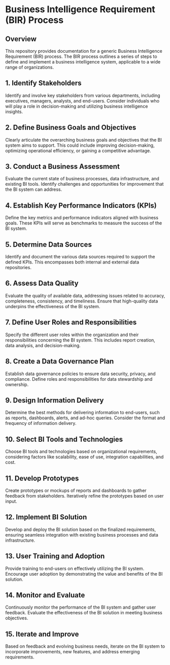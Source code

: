 # Business Intelligence Requirement (BIR) Process

## Overview


This repository provides documentation for a generic Business Intelligence Requirement (BIR) process. The BIR process outlines a series of steps to define and implement a business intelligence system, applicable to a wide range of organizations.

## 1. Identify Stakeholders

Identify and involve key stakeholders from various departments, including executives, managers, analysts, and end-users. Consider individuals who will play a role in decision-making and utilizing business intelligence insights.

## 2. Define Business Goals and Objectives

Clearly articulate the overarching business goals and objectives that the BI system aims to support. This could include improving decision-making, optimizing operational efficiency, or gaining a competitive advantage.

## 3. Conduct a Business Assessment

Evaluate the current state of business processes, data infrastructure, and existing BI tools. Identify challenges and opportunities for improvement that the BI system can address.

## 4. Establish Key Performance Indicators (KPIs)

Define the key metrics and performance indicators aligned with business goals. These KPIs will serve as benchmarks to measure the success of the BI system.

## 5. Determine Data Sources

Identify and document the various data sources required to support the defined KPIs. This encompasses both internal and external data repositories.

## 6. Assess Data Quality

Evaluate the quality of available data, addressing issues related to accuracy, completeness, consistency, and timeliness. Ensure that high-quality data underpins the effectiveness of the BI system.

## 7. Define User Roles and Responsibilities

Specify the different user roles within the organization and their responsibilities concerning the BI system. This includes report creation, data analysis, and decision-making.

## 8. Create a Data Governance Plan

Establish data governance policies to ensure data security, privacy, and compliance. Define roles and responsibilities for data stewardship and ownership.

## 9. Design Information Delivery

Determine the best methods for delivering information to end-users, such as reports, dashboards, alerts, and ad-hoc queries. Consider the format and frequency of information delivery.

## 10. Select BI Tools and Technologies

Choose BI tools and technologies based on organizational requirements, considering factors like scalability, ease of use, integration capabilities, and cost.

## 11. Develop Prototypes

Create prototypes or mockups of reports and dashboards to gather feedback from stakeholders. Iteratively refine the prototypes based on user input.

## 12. Implement BI Solution

Develop and deploy the BI solution based on the finalized requirements, ensuring seamless integration with existing business processes and data infrastructure.

## 13. User Training and Adoption

Provide training to end-users on effectively utilizing the BI system. Encourage user adoption by demonstrating the value and benefits of the BI solution.

## 14. Monitor and Evaluate

Continuously monitor the performance of the BI system and gather user feedback. Evaluate the effectiveness of the BI solution in meeting business objectives.

## 15. Iterate and Improve

Based on feedback and evolving business needs, iterate on the BI system to incorporate improvements, new features, and address emerging requirements.

